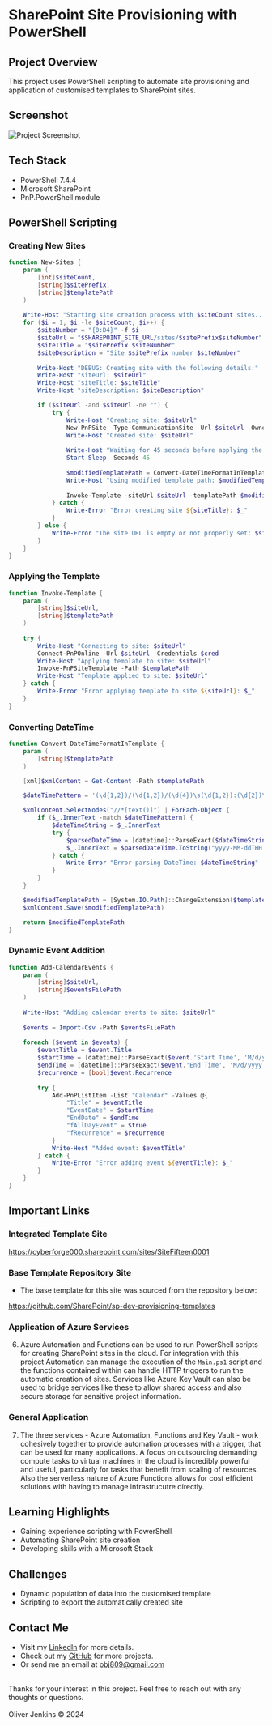 # SharePoint Site Provisioning with PowerShell

## Project Overview
This project uses PowerShell scripting to automate site provisioning and application of customised templates to SharePoint sites.

## Screenshot
![Project Screenshot](images/project-screenshot.png)

## Tech Stack
- PowerShell 7.4.4
- Microsoft SharePoint
- PnP.PowerShell module

## PowerShell Scripting

### Creating New Sites

```powershell
function New-Sites {
    param (
        [int]$siteCount,
        [string]$sitePrefix,
        [string]$templatePath
    )
    
    Write-Host "Starting site creation process with $siteCount sites..."
    for ($i = 1; $i -le $siteCount; $i++) {
        $siteNumber = "{0:D4}" -f $i
        $siteUrl = "$SHAREPOINT_SITE_URL/sites/$sitePrefix$siteNumber"
        $siteTitle = "$sitePrefix $siteNumber"
        $siteDescription = "Site $sitePrefix number $siteNumber"
        
        Write-Host "DEBUG: Creating site with the following details:"
        Write-Host "siteUrl: $siteUrl"
        Write-Host "siteTitle: $siteTitle"
        Write-Host "siteDescription: $siteDescription"

        if ($siteUrl -and $siteUrl -ne "") {
            try {
                Write-Host "Creating site: $siteUrl"
                New-PnPSite -Type CommunicationSite -Url $siteUrl -Owner $OWNER_EMAIL -Title $siteTitle -Description $siteDescription
                Write-Host "Created site: $siteUrl"
                
                Write-Host "Waiting for 45 seconds before applying the template..."
                Start-Sleep -Seconds 45
                
                $modifiedTemplatePath = Convert-DateTimeFormatInTemplate -templatePath $templatePath
                Write-Host "Using modified template path: $modifiedTemplatePath"
                
                Invoke-Template -siteUrl $siteUrl -templatePath $modifiedTemplatePath
            } catch {
                Write-Error "Error creating site ${siteTitle}: $_"
            }
        } else {
            Write-Error "The site URL is empty or not properly set: $siteUrl"
        }
    }
}
```

### Applying the Template

```powershell
function Invoke-Template {
    param (
        [string]$siteUrl,
        [string]$templatePath
    )
    
    try {
        Write-Host "Connecting to site: $siteUrl"
        Connect-PnPOnline -Url $siteUrl -Credentials $cred
        Write-Host "Applying template to site: $siteUrl"
        Invoke-PnPSiteTemplate -Path $templatePath
        Write-Host "Template applied to site: $siteUrl"
    } catch {
        Write-Error "Error applying template to site ${siteUrl}: $_"
    }
}
```
### Converting DateTime

```powershell
function Convert-DateTimeFormatInTemplate {
    param (
        [string]$templatePath
    )

    [xml]$xmlContent = Get-Content -Path $templatePath

    $dateTimePattern = '(\d{1,2})/(\d{1,2})/(\d{4})\s(\d{1,2}):(\d{2})\s([APMapm]{2})'

    $xmlContent.SelectNodes("//*[text()]") | ForEach-Object {
        if ($_.InnerText -match $dateTimePattern) {
            $dateTimeString = $_.InnerText
            try {
                $parsedDateTime = [datetime]::ParseExact($dateTimeString, 'M/d/yyyy h:mm tt', $null)
                $_.InnerText = $parsedDateTime.ToString("yyyy-MM-ddTHH:mm:ssZ")
            } catch {
                Write-Error "Error parsing DateTime: $dateTimeString"
            }
        }
    }

    $modifiedTemplatePath = [System.IO.Path]::ChangeExtension($templatePath, "modified.xml")
    $xmlContent.Save($modifiedTemplatePath)

    return $modifiedTemplatePath
}
```

### Dynamic Event Addition

```powershell
function Add-CalendarEvents {
    param (
        [string]$siteUrl,
        [string]$eventsFilePath
    )
    
    Write-Host "Adding calendar events to site: $siteUrl"
    
    $events = Import-Csv -Path $eventsFilePath
    
    foreach ($event in $events) {
        $eventTitle = $event.Title
        $startTime = [datetime]::ParseExact($event.'Start Time', 'M/d/yyyy H:mm', $null)
        $endTime = [datetime]::ParseExact($event.'End Time', 'M/d/yyyy H:mm', $null)
        $recurrence = [bool]$event.Recurrence
        
        try {
            Add-PnPListItem -List "Calendar" -Values @{
                "Title" = $eventTitle
                "EventDate" = $startTime
                "EndDate" = $endTime
                "fAllDayEvent" = $true
                "fRecurrence" = $recurrence
            }
            Write-Host "Added event: $eventTitle"
        } catch {
            Write-Error "Error adding event ${eventTitle}: $_"
        }
    }
}
```

## Important Links

### Integrated Template Site
https://cyberforge000.sharepoint.com/sites/SiteFifteen0001

### Base Template Repository Site

- The base template for this site was sourced from the repository below:

https://github.com/SharePoint/sp-dev-provisioning-templates

### Application of Azure Services

6) Azure Automation and Functions can be used to run PowerShell scripts for creating SharePoint sites in the cloud. For integration with this project Automation can manage the execution of the `Main.ps1` script and the functions contained within can handle HTTP triggers to run the automatic creation of sites. Services like Azure Key Vault can also be used to bridge services like these to allow shared access and also secure storage for sensitive project information.

### General Application

7) The three services - Azure Automation, Functions and Key Vault - work cohesively together to provide automation processes with a trigger, that can be used for many applications. A focus on outsourcing demanding compute tasks to virtual machines in the cloud is incredibly powerful and useful, particularly for tasks that benefit from scaling of resources. Also the serverless nature of Azure Functions allows for cost efficient solutions with having to manage infrastrucutre directly. 


## Learning Highlights
- Gaining experience scripting with PowerShell
- Automating SharePoint site creation
- Developing skills with a Microsoft Stack


## Challenges
- Dynamic population of data into the customised template
- Scripting to export the automatically created site


## Contact Me
- Visit my [LinkedIn](https://www.linkedin.com/in/obj809/) for more details.
- Check out my [GitHub](https://github.com/cyberforge1) for more projects.
- Or send me an email at obj809@gmail.com
<br />
Thanks for your interest in this project. Feel free to reach out with any thoughts or questions.
<br />
<br />
Oliver Jenkins © 2024